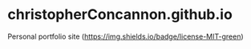 # christopherConcannon.github.io
Personal portfolio site
(https://img.shields.io/badge/license-MIT-green)


